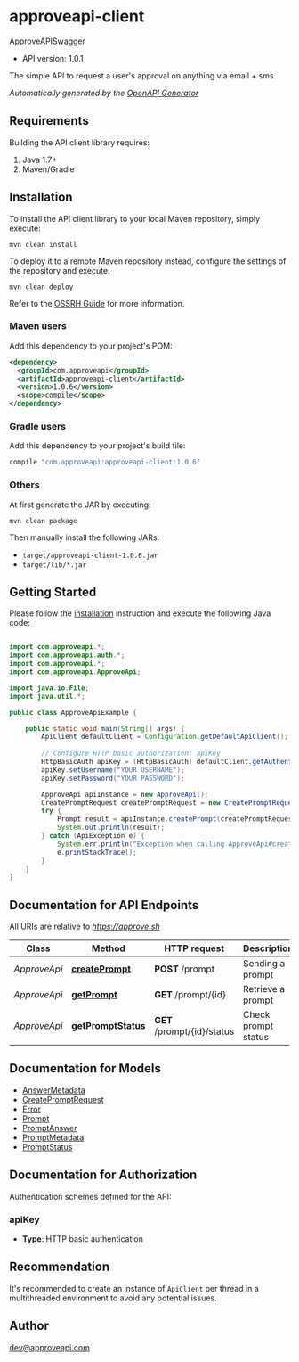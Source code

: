 # approveapi-client

ApproveAPISwagger
- API version: 1.0.1

The simple API to request a user's approval on anything via email + sms.


*Automatically generated by the [OpenAPI Generator](https://openapi-generator.tech)*


## Requirements

Building the API client library requires:
1. Java 1.7+
2. Maven/Gradle

## Installation

To install the API client library to your local Maven repository, simply execute:

```shell
mvn clean install
```

To deploy it to a remote Maven repository instead, configure the settings of the repository and execute:

```shell
mvn clean deploy
```

Refer to the [OSSRH Guide](http://central.sonatype.org/pages/ossrh-guide.html) for more information.

### Maven users

Add this dependency to your project's POM:

```xml
<dependency>
  <groupId>com.approveapi</groupId>
  <artifactId>approveapi-client</artifactId>
  <version>1.0.6</version>
  <scope>compile</scope>
</dependency>
```

### Gradle users

Add this dependency to your project's build file:

```groovy
compile "com.approveapi:approveapi-client:1.0.6"
```

### Others

At first generate the JAR by executing:

```shell
mvn clean package
```

Then manually install the following JARs:

* `target/approveapi-client-1.0.6.jar`
* `target/lib/*.jar`

## Getting Started

Please follow the [installation](#installation) instruction and execute the following Java code:

```java

import com.approveapi.*;
import com.approveapi.auth.*;
import com.approveapi.*;
import com.approveapi.ApproveApi;

import java.io.File;
import java.util.*;

public class ApproveApiExample {

    public static void main(String[] args) {
        ApiClient defaultClient = Configuration.getDefaultApiClient();
        
        // Configure HTTP basic authorization: apiKey
        HttpBasicAuth apiKey = (HttpBasicAuth) defaultClient.getAuthentication("apiKey");
        apiKey.setUsername("YOUR USERNAME");
        apiKey.setPassword("YOUR PASSWORD");

        ApproveApi apiInstance = new ApproveApi();
        CreatePromptRequest createPromptRequest = new CreatePromptRequest(); // CreatePromptRequest | 
        try {
            Prompt result = apiInstance.createPrompt(createPromptRequest);
            System.out.println(result);
        } catch (ApiException e) {
            System.err.println("Exception when calling ApproveApi#createPrompt");
            e.printStackTrace();
        }
    }
}

```

## Documentation for API Endpoints

All URIs are relative to *https://approve.sh*

Class | Method | HTTP request | Description
------------ | ------------- | ------------- | -------------
*ApproveApi* | [**createPrompt**](docs/ApproveApi.md#createPrompt) | **POST** /prompt | Sending a prompt
*ApproveApi* | [**getPrompt**](docs/ApproveApi.md#getPrompt) | **GET** /prompt/{id} | Retrieve a prompt
*ApproveApi* | [**getPromptStatus**](docs/ApproveApi.md#getPromptStatus) | **GET** /prompt/{id}/status | Check prompt status


## Documentation for Models

 - [AnswerMetadata](docs/AnswerMetadata.md)
 - [CreatePromptRequest](docs/CreatePromptRequest.md)
 - [Error](docs/Error.md)
 - [Prompt](docs/Prompt.md)
 - [PromptAnswer](docs/PromptAnswer.md)
 - [PromptMetadata](docs/PromptMetadata.md)
 - [PromptStatus](docs/PromptStatus.md)


## Documentation for Authorization

Authentication schemes defined for the API:
### apiKey

- **Type**: HTTP basic authentication


## Recommendation

It's recommended to create an instance of `ApiClient` per thread in a multithreaded environment to avoid any potential issues.

## Author

dev@approveapi.com

